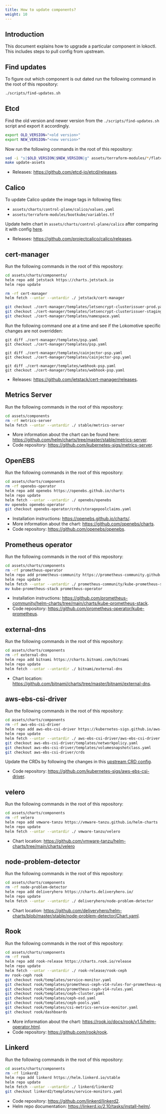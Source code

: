 ```yaml
---
title: How to update components?
weight: 10
---
```


## Introduction

This document explains how to upgrade a particular component in lokoctl. This includes steps to pull config from upstream.

## Find updates

To figure out which component is out dated run the following command in the root of this repository:

```bash
./scripts/find-updates.sh
```

## Etcd

Find the old version and newer version from the `./scripts/find-updates.sh` script and export it accordingly.

```bash
export OLD_VERSION="<old version>"
export NEW_VERSION="<new version>"
```

Now run the following commands in the root of this repository:

```bash
sed -i "s|$OLD_VERSION|$NEW_VERSION|g" assets/terraform-modules/*/flatcar-linux/kubernetes/cl/controller.yaml.tmpl
make update-assets
```

- Releases: https://github.com/etcd-io/etcd/releases.

## Calico

To update Calico update the image tags in following files:

- `assets/charts/control-plane/calico/values.yaml`
- `assets/terraform-modules/bootkube/variables.tf`

Update helm chart in `assets/charts/control-plane/calico` after comparing it with config [here](https://docs.projectcalico.org/manifests/calico.yaml).

- Releases: https://github.com/projectcalico/calico/releases.

## cert-manager

Run the following commands in the root of this repository:

```bash
cd assets/charts/components/
helm repo add jetstack https://charts.jetstack.io
helm repo update

rm -rf cert-manager
helm fetch --untar --untardir ./ jetstack/cert-manager

git checkout ./cert-manager/templates/letsencrypt-clusterissuer-prod.yaml
git checkout ./cert-manager/templates/letsencrypt-clusterissuer-staging.yaml
git checkout ./cert-manager/templates/namespace.yaml
```

Run the following command one at a time and see if the Lokomotive specific changes are not
overridden:

```
git diff ./cert-manager/templates/psp.yaml
git checkout ./cert-manager/templates/psp.yaml

git diff ./cert-manager/templates/cainjector-psp.yaml
git checkout ./cert-manager/templates/cainjector-psp.yaml

git diff ./cert-manager/templates/webhook-psp.yaml
git checkout ./cert-manager/templates/webhook-psp.yaml
```

- Releases: https://github.com/jetstack/cert-manager/releases.

## Metrics Server

Run the following commands in the root of this repository:

```bash
cd assets/components
rm -rf metrics-server
helm fetch --untar --untardir ./ stable/metrics-server
```

- More information about the chart can be found here: https://github.com/helm/charts/tree/master/stable/metrics-server.
- Code repository: https://github.com/kubernetes-sigs/metrics-server.

## OpenEBS

Run the following commands in the root of this repository:

```bash
cd assets/charts/components
rm -rf openebs-operator
helm repo add openebs https://openebs.github.io/charts
helm repo update
helm fetch --untar --untardir ./ openebs/openebs
mv openebs openebs-operator
git checkout openebs-operator/crds/storagepoolclaims.yaml
```

- Installation instructions: https://openebs.github.io/charts/.
- More information about the chart: https://github.com/openebs/charts.
- Code repository: https://github.com/openebs/openebs.

## Prometheus operator

Run the following commands in the root of this repository:

```bash
cd assets/charts/components
rm -rf prometheus-operator
helm repo add prometheus-community https://prometheus-community.github.io/helm-charts
helm repo update
helm fetch --untar --untardir ./ prometheus-community/kube-prometheus-stack
mv kube-prometheus-stack prometheus-operator
```

- Installation instructions: https://github.com/prometheus-community/helm-charts/tree/main/charts/kube-prometheus-stack.
- Code repository: https://github.com/prometheus-operator/kube-prometheus.

## external-dns

Run the following commands in the root of this repository:

```bash
cd assets/charts/components
rm -rf external-dns
helm repo add bitnami https://charts.bitnami.com/bitnami
helm repo update
helm fetch --untar --untardir ./ bitnami/external-dns
```

- Chart location: https://github.com/bitnami/charts/tree/master/bitnami/external-dns.

## aws-ebs-csi-driver

Run the following commands in the root of this repository:

```bash
cd assets/charts/components
rm -rf aws-ebs-csi-driver
helm repo add aws-ebs-csi-driver https://kubernetes-sigs.github.io/aws-ebs-csi-driver
helm repo update
helm fetch --untar --untardir ./ aws-ebs-csi-driver/aws-ebs-csi-driver
git checkout aws-ebs-csi-driver/templates/networkpolicy.yaml
git checkout aws-ebs-csi-driver/templates/volumesnapshotclass.yaml
git checkout aws-ebs-csi-driver/crds
```

Update the CRDs by following the changes in this [upstream CRD config](https://github.com/kubernetes-sigs/aws-ebs-csi-driver/blob/master/deploy/kubernetes/cluster/crd_snapshotter.yaml).

- Code repository: https://github.com/kubernetes-sigs/aws-ebs-csi-driver.

## velero

Run the following commands in the root of this repository:

```bash
cd assets/charts/components
rm -rf velero
helm repo add vmware-tanzu https://vmware-tanzu.github.io/helm-charts
helm repo update
helm fetch --untar --untardir ./ vmware-tanzu/velero
```

- Chart location: https://github.com/vmware-tanzu/helm-charts/tree/main/charts/velero

## node-problem-detector

Run the following commands in the root of this repository:

```bash
cd assets/charts/components
rm -rf node-problem-detector
helm repo add deliveryhero https://charts.deliveryhero.io/
helm repo update
helm fetch --untar --untardir ./ deliveryhero/node-problem-detector
```

- Chart location: https://github.com/deliveryhero/helm-charts/blob/master/stable/node-problem-detector/Chart.yaml.

## Rook

Run the following commands in the root of this repository:

```bash
cd assets/charts/components
rm -rf rook
helm repo add rook-release https://charts.rook.io/release
helm repo update
helm fetch --untar --untardir ./ rook-release/rook-ceph
mv rook-ceph rook
git checkout rook/templates/service-monitor.yaml
git checkout rook/templates/prometheus-ceph-v14-rules-for-prometheus-operator-0.43.2.yaml
git checkout rook/templates/prometheus-ceph-v14-rules.yaml
git checkout rook/templates/ceph-cluster.yaml
git checkout rook/templates/ceph-osd.yaml
git checkout rook/templates/ceph-pools.yaml
git checkout rook/templates/csi-metrics-service-monitor.yaml
git checkout rook/dashboards
```

- More information about the chart: https://rook.io/docs/rook/v1.5/helm-operator.html.
- Code repository: https://github.com/rook/rook.

## Linkerd

Run the following commands in the root of this repository:

```bash
cd assets/charts/components
rm -rf linkerd2
helm repo add linkerd https://helm.linkerd.io/stable
helm repo update
helm fetch --untar --untardir ./ linkerd/linkerd2
git checkout linkerd2/templates/service-monitors.yaml
```

- Code repository: https://github.com/linkerd/linkerd2.
- Helm repo documentation: https://linkerd.io/2.10/tasks/install-helm/.
